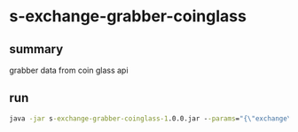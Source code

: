 # s-exchange-grabber-coinglass

## summary

grabber data from coin glass api

## run

```cmd
java -jar s-exchange-grabber-coinglass-1.0.0.jar --params="{\"exchange\":0, \"tradeType\":0, \"action\":{\"name\":\"FundingRate\", \"symbols\":[], \"params\":[\"5\"]}}" --threadPoolSize=1
```
